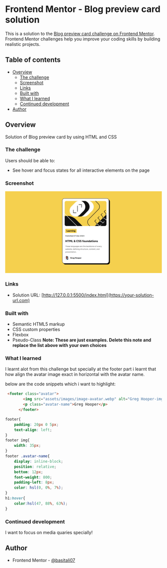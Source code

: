 # Frontend Mentor - Blog preview card solution

This is a solution to the [Blog preview card challenge on Frontend Mentor](https://www.frontendmentor.io/challenges/blog-preview-card-ckPaj01IcS). Frontend Mentor challenges help you improve your coding skills by building realistic projects. 

## Table of contents

- [Overview](#overview)
  - [The challenge](#the-challenge)
  - [Screenshot](#screenshot)
  - [Links](#links)
  - [Built with](#built-with)
  - [What I learned](#what-i-learned)
  - [Continued development](#continued-development)
- [Author](#author)


## Overview
Solution of Blog preview card by using HTML and CSS 
### The challenge

Users should be able to:

- See hover and focus states for all interactive elements on the page

### Screenshot

![](./screenshot.jpg)


### Links

- Solution URL: [http://127.0.0.1:5500/index.html](https://your-solution-url.com)

### Built with

- Semantic HTML5 markup
- CSS custom properties
- Flexbox
- Pseudo-Class
**Note: These are just examples. Delete this note and replace the list above with your own choices**

### What I learned

I learnt alot from this challenge but specially at the footer part i learnt that how align the avatar image exact in horizontal with the avatar name.

below are the code snippets which i want to highlight:

```html
 <footer class="avatar">
        <img src="assets/images/image-avatar.webp" alt="Greg Hooper-img">
        <p class="avatar-name">Greg Hooper</p>
      </footer>
```
```css
footer{
    padding: 20px 0 5px;
    text-align: left;
}
footer img{
    width: 35px;
}
footer .avatar-name{
    display: inline-block;
    position: relative;
    bottom: 12px;
    font-weight: 800;
    padding-left: 8px;
    color: hsl(0, 0%, 7%);
}
h1:hover{
    color:hsl(47, 88%, 63%);
}
```

### Continued development

I want to focus on media quaries specially!


## Author

- Frontend Mentor - [@basitali07](https://www.frontendmentor.io/profile/yourusername)

